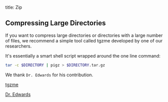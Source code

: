 title: Zip

## Compressing Large Directories

If you want to compress large directories or directories with a large number of files, we recommend a simple tool called tgzme developed by one of our researchers.

It's essentially a smart shell script wrapped around the one line command:

``` bash
tar -c $DIRECTORY | pigz > $DIRECTORY.tar.gz
```

We thank `Dr. Edwards` for his contribution.

[tgzme](https://github.com/unsw-edu-au/tgzme/blob/master/tgzme.sh)

[Dr. Edwards](https://orcid.org/0000-0002-3645-5539)
